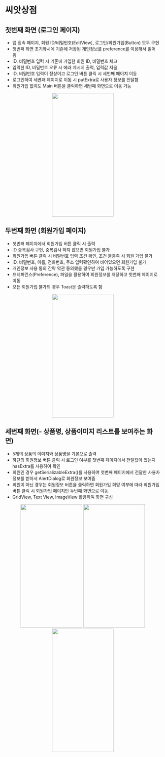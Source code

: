 # 씨앗상점
## 첫번째 화면 (로그인 페이지)
- 앱 접속 페이지, 회원 ID/비밀번호(EditView), 로그인/회원가입(Button) 모두 구현
- 첫번째 화면 초기화시에 기존에 저장된 개인정보를 preference를 이용해서 읽어 옴
- ID, 비밀번호 입력 시 기존에 가입한 회원 ID, 비밀번호 체크 
- 입력한 ID, 비밀번호  오류 시 에러 메시지 출력, 입력값 지움
- ID, 비밀번호 입력이 정상이고 로그인 버튼 클릭 시 세번째 페이지 이동
- 로그인하여 세번째 페이지로 이동 시 putExtra로 사용자 정보를 전달함
- 회원가입 없이도 Main 버튼을 클릭하면 세번째 화면으로 이동 가능

<p align="center"><img src="https://user-images.githubusercontent.com/84322890/202145069-2c855dc2-0c24-478d-9943-0750ce1f3ebb.png" width="200" height="400"/></p>

## 두번째 화면 (회원가입 페이지)
- 첫번째 페이지에서 회원가입 버튼 클릭 시 출력
- ID 중복검사 구현, 중복검사 하지 않으면 회원가입 불가
- 회원가입 버튼 클릭 시 비밀번호 입력 조건 확인, 조건 불충족 시 회원 가입 불가
- ID, 비밀번호, 이름, 전화번호, 주소 입력확인하여 비어있으면 회원가입 불가 
- 개인정보 사용 동의 간략 약관 동의했을 경우만 가입 가능하도록 구현
- 프레퍼런스(Preference), 파일을 활용하여 회원정보를 저장하고 첫번째 페이지로 이동  
- 모든 회원가입 불가의 경우 Toast문 출력하도록 함
<p align="center"><img src="https://user-images.githubusercontent.com/84322890/202145552-2f8fb2f5-b3d4-4b23-adbf-629c97e05a17.png" width="200" height="400"/></p>

## 세번째 화면(- 상품명, 상품이미지 리스트를 보여주는 화면)
- 5개의 상품의 이미지와 상품명을 기본으로 출력
- 하단의 회원정보 버튼 클릭 시 로그인 여부를 첫번째 페이지에서 전달값이 있는지 hasExtra를 사용하여 확인
- 회원인 경우 getSerializableExtra()를 사용하여 첫번째 페이지에서 전달한 사용자 정보를 받아서 AlertDialog로 회원정보 보여줌
- 회원이 아닌 경우는 회원정보 버튼을 클릭하면 회원가입 희망 여부에 따라  회원가입 버튼 클릭 시 회원가입 페이지인 두번째 화면으로 이동
- GridView, Text View, ImageView 활용하여 화면 구성

<p align="center"><img src="https://user-images.githubusercontent.com/84322890/202145609-7539f5d4-d583-4262-b694-8281d9c24735.png" width="200" height="400"/>
<img src="https://user-images.githubusercontent.com/84322890/202146012-d9619b27-1e48-4bb2-9eb6-2caf9b3a49b8.png" width="200" height="400"/>
<img src="https://user-images.githubusercontent.com/84322890/202146120-5ed8e376-1b64-4b61-8e42-d62590206cb8.png" width="200" height="400"/></p>
